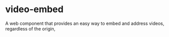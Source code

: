 # video-embed
A web component that provides an easy way to embed and address videos, regardless of the origin,
